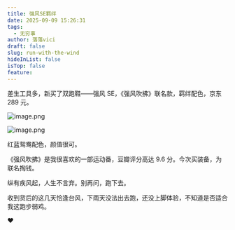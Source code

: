```yaml
---
title: 强风SE羁绊
date: 2025-09-09 15:26:31
tags:
  - 无穷事
author: 落落vici
draft: false
slug: run-with-the-wind
hideInList: false
isTop: false
feature:
---
```

差生工具多，新买了双跑鞋——强风 SE，《强风吹拂》联名款，羁绊配色，京东 289 元。

![image.png](https://img.hux.ink/image/2025/09/202509091530157.png)

![image.png](https://img.hux.ink/image/2025/09/202509091530870.png)

红蓝鸳鸯配色，颜值很可。

《强风吹拂》是我很喜欢的一部运动番，豆瓣评分高达 9.6 分。今次买装备，为联名掏钱。

纵有疾风起，人生不言弃。别再问，跑下去。

收到货后的这几天恰逢台风，下雨天没法出去跑，还没上脚体验，不知道是否适合我这跑步弱鸡。

❤
